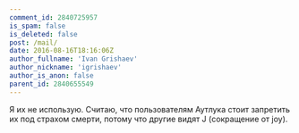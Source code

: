 ```yaml
---
comment_id: 2840725957
is_spam: false
is_deleted: false
post: /mail/
date: 2016-08-16T18:16:06Z
author_fullname: 'Ivan Grishaev'
author_nickname: 'igrishaev'
author_is_anon: false
parent_id: 2840655549
---
```


<p>Я их не использую. Считаю, что пользователям Аутлука стоит запретить их под страхом смерти, потому что другие видят J (сокращение от joy).</p>
